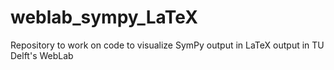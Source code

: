 # weblab_sympy_LaTeX
Repository to work on code to visualize SymPy output in LaTeX output in TU Delft's WebLab
